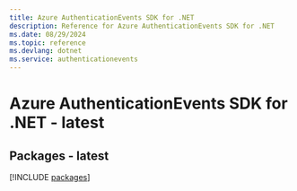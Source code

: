 ```yaml
---
title: Azure AuthenticationEvents SDK for .NET
description: Reference for Azure AuthenticationEvents SDK for .NET
ms.date: 08/29/2024
ms.topic: reference
ms.devlang: dotnet
ms.service: authenticationevents
---
```

# Azure AuthenticationEvents SDK for .NET - latest
## Packages - latest
[!INCLUDE [packages](authenticationevents-index.md)]